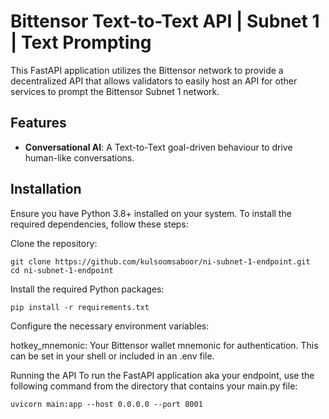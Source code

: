 # Bittensor Text-to-Text API | Subnet 1 | Text Prompting

This FastAPI application utilizes the Bittensor network to provide a decentralized API that allows validators to easily host an API for other services to prompt the Bittensor Subnet 1 network.

## Features

- **Conversational AI**: A Text-to-Text goal-driven behaviour to drive human-like conversations.


## Installation

Ensure you have Python 3.8+ installed on your system. To install the required dependencies, follow these steps:

Clone the repository:

   ```
   git clone https://github.com/kulsoomsaboor/ni-subnet-1-endpoint.git
   cd ni-subnet-1-endpoint
   ```
   Install the required Python packages:
   
```
pip install -r requirements.txt
```

Configure the necessary environment variables:

hotkey_mnemonic: Your Bittensor wallet mnemonic for authentication.
This can be set in your shell or included in an .env file.

Running the API
To run the FastAPI application aka your endpoint, use the following command from the directory that contains your main.py file:

```
uvicorn main:app --host 0.0.0.0 --port 8001
```
